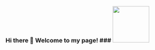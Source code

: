### Hi there 👋 Welcome to my page! ### <img src = "https://github.com/ShirleyP8908/ShirleyP8908/assets/98612806/115aeccd-a4f0-483c-9cf5-35a34cbfcd0d" width="100" height = "100" />








<!--
**ShirleyP8908/ShirleyP8908** is a ✨ _special_ ✨ repository because its `README.md` (this file) appears on your GitHub profile.



Here are some ideas to get you started:

- 🔭 I’m currently working on ...
- 🌱 I’m currently learning ...
- 👯 I’m looking to collaborate on ...
- 🤔 I’m looking for help with ...
- 💬 Ask me about ...
- 📫 How to reach me: ...
- 😄 Pronouns: ...
- ⚡ Fun fact: ...
-->
